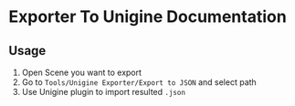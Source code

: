 # Exporter To Unigine Documentation
## Usage
1) Open Scene you want to export
2) Go to `Tools/Unigine Exporter/Export to JSON` and select path
3) Use Unigine plugin to import resulted `.json`